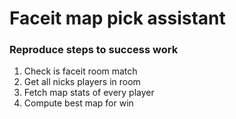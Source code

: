 # Faceit map pick assistant

### Reproduce steps to success work
1. Check is faceit room match
2. Get all nicks players in room
3. Fetch map stats of every player
4. Compute best map for win

